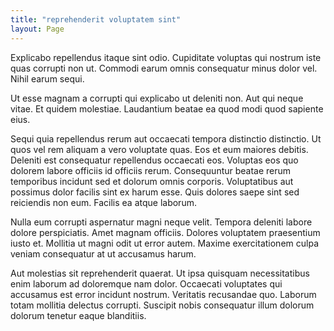 ```yaml
---
title: "reprehenderit voluptatem sint"
layout: Page
---
```

Explicabo repellendus itaque sint odio. Cupiditate voluptas qui nostrum iste quas corrupti non ut. Commodi earum omnis consequatur minus dolor vel. Nihil earum sequi.
 Ut esse magnam a corrupti qui explicabo ut deleniti non. Aut qui neque vitae. Et quidem molestiae. Laudantium beatae ea quod modi quod sapiente eius.
 Sequi quia repellendus rerum aut occaecati tempora distinctio distinctio. Ut quos vel rem aliquam a vero voluptate quas. Eos et eum maiores debitis. Deleniti est consequatur repellendus occaecati eos.
Voluptas eos quo dolorem labore officiis id officiis rerum. Consequuntur beatae rerum temporibus incidunt sed et dolorum omnis corporis. Voluptatibus aut possimus dolor facilis sint ex harum esse. Quis dolores saepe sint sed reiciendis non eum. Facilis ea atque laborum.
 Nulla eum corrupti aspernatur magni neque velit. Tempora deleniti labore dolore perspiciatis. Amet magnam officiis. Dolores voluptatem praesentium iusto et. Mollitia ut magni odit ut error autem. Maxime exercitationem culpa veniam consequatur at ut accusamus harum.
 Aut molestias sit reprehenderit quaerat. Ut ipsa quisquam necessitatibus enim laborum ad doloremque nam dolor. Occaecati voluptates qui accusamus est error incidunt nostrum. Veritatis recusandae quo. Laborum totam mollitia delectus corrupti. Suscipit nobis consequatur illum dolorum dolorum tenetur eaque blanditiis.
